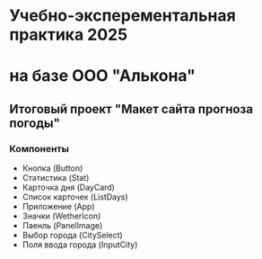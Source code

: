 # Учебно-эксперементальная практика 2025
# на базе ООО "Алькона"

## Итоговый проект "Макет сайта прогноза погоды"

### Компоненты

- Кнопка (Button)
- Статистика (Stat)
- Карточка дня (DayCard)
- Список карточек (ListDays)
- Приложение (App)
- Значки (WetherIcon)
- Паенль (PanelImage)
- Выбор города (CitySelect)
- Поля ввода города (InputCity)
